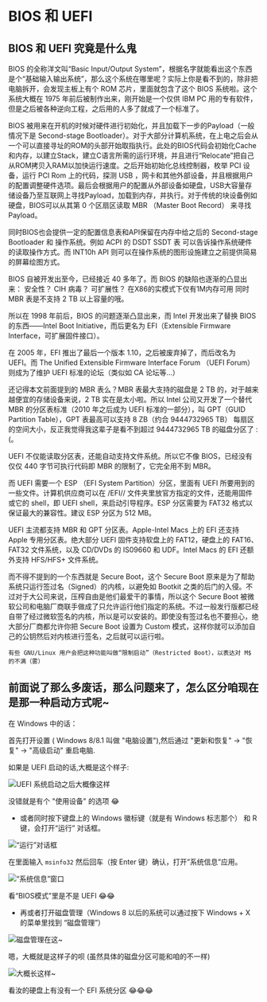 # BIOS 和 UEFI

## BIOS 和 UEFI 究竟是什么鬼

BIOS 的全称洋文叫“Basic Input/Output System”，根据名字就能看出这个东西是个“基础输入输出系统”，那么这个系统在哪里呢？实际上你是看不到的，除非把电脑拆开，会发现主板上有个 ROM 芯片，里面就包含了这个 BIOS 系统啦。这个系统大概在 1975 年前后被制作出来，刚开始是一个仅供 IBM PC 用的专有软件，但是之后被各种逆向工程，之后用的人多了就成了一个标准了。

BIOS 被用来在开机的时候对硬件进行初始化，并且加载下一步的Payload（一般情况下是 Second-stage Bootloader）。对于大部分计算机系统，在上电之后会从一个可以直接寻址的ROM的头部开始取指执行。此处的BIOS代码会初始化Cache和内存，以建立Stack，建立C语言所需的运行环境，并且进行“Relocate”把自己从ROM拷贝入RAM以加快运行速度。之后开始初始化总线控制器，枚举 PCI 设备，运行 PCI Rom 上的代码，探测 USB ，网卡和其他外部设备，并且根据用户的配置调整硬件选项。最后会根据用户的配置从外部设备如硬盘，USB大容量存储设备乃至互联网上寻找Payload，加载到内存，并执行。对于传统的块设备例如硬盘，BIOS可以从其第 0 个区扇区读取 MBR （Master Boot Record） 来寻找 Payload。

同时BIOS也会提供一定的配置信息表和API保留在内存中给之后的 Second-stage Bootloader 和 操作系统。例如 ACPI 的 DSDT SSDT 表 可以告诉操作系统硬件的读取操作方式。而 INT10h API 则可以在操作系统的图形设施建立之前提供简易的屏幕绘图方式。

BIOS 自被开发出至今，已经接近 40 多年了。而 BIOS 的缺陷也逐渐的凸显出来： 安全性？ CIH 病毒？ 可扩展性？ 在X86的实模式下仅有1M内存可用 同时 MBR 表是不支持 2 TB 以上容量的哦。

所以在 1998 年前后，BIOS 的问题逐渐凸显出来，而 Intel 开发出来了替换 BIOS 的东西——Intel Boot Initiative，而后更名为 EFI（Extensible Firmware Interface，可扩展固件接口）。

在 2005 年，EFI 推出了最后一个版本 1.10，之后被废弃掉了，而后改名为 UEFI。而 The Unified Extensible Firmware Interface Forum （UEFI Forum）则成为了维护 UEFI 标准的论坛（类似如 CA 论坛等…）

还记得本文前面提到的 MBR 表么？MBR 表最大支持的磁盘是 2 TB 的，对于越来越便宜的存储设备来说，2 TB 实在是太小啦。所以 Intel 公司又开发了一个替代 MBR 的分区表标准（2010 年之后成为 UEFI 标准的一部分），叫 GPT（GUID Partition Table），GPT 表最高可以支持 8 ZB（约合 9444732965 TB） 每扇区的空间大小，反正我觉得我这辈子是看不到超过 9444732965 TB 的磁盘分区了 :\(。

UEFI 不仅能读取分区表，还能自动支持文件系统。所以它不像 BIOS，已经没有仅仅 440 字节可执行代码即 MBR 的限制了，它完全用不到 MBR。

而 UEFI 需要一个 ESP （EFI System Partition）分区，里面有 UEFI 所要用到的一些文件。计算机供应商可以在 /EFI// 文件夹里放官方指定的文件，还能用固件或它的 shell，即 UEFI shell，来启动引导程序。ESP 分区需要为 FAT32 格式以保证最大的兼容性。建议 ESP 分区为 512 MB。

UEFI 主流都支持 MBR 和 GPT 分区表。Apple-Intel Macs 上的 EFI 还支持 Apple 专用分区表。绝大部分 UEFI 固件支持软盘上的 FAT12，硬盘上的 FAT16、FAT32 文件系统，以及 CD/DVDs 的 IS09660 和 UDF。Intel Macs 的 EFI 还额外支持 HFS/HFS+ 文件系统。

而不得不提到的一个东西就是 Secure Boot，这个 Secure Boot 原来是为了帮助系统只运行签过名（Signed）的内核，以避免如 Bootkit 之类的后门的入侵。不过对于大公司来说，压榨自由是他们最爱干的事情，所以这个 Secure Boot 被微软公司和电脑厂商联手做成了只允许运行他们指定的系统。不过一般发行版都已经自带了经过微软签名的内核，所以是可以安装的。即使没有签过名也不要担心，绝大部分厂商都允许你把 Secure Boot 设置为 Custom 模式，这样你就可以添加自己的公钥然后对内核进行签名，之后就可以运行啦。

```text
有些 GNU/Linux 用户会把这种功能叫做“限制启动”（Restricted Boot），以表达对 M$ 的不满（雾）
```

## 前面说了那么多废话，那么问题来了，怎么区分咱现在是那一种启动方式呢~

在 Windows 中的话：

首先打开设置 \( Windows 8/8.1 叫做 "电脑设置"\),然后通过 "更新和恢复" -&gt; "恢复" -&gt; "高级启动" 重启电脑.

如果是 UEFI 启动的话,大概是这个样子:

![UEFI &#x7CFB;&#x7EDF;&#x542F;&#x52A8;&#x4E4B;&#x540E;&#x5927;&#x6982;&#x50CF;&#x8FD9;&#x6837;](https://github.com/KenOokamiHoro/it_have_not_get_a_name_yet/tree/13f2a0be412010681614294aa5d8915f297e4c99/assets/getting_ready_for_install_parabola/0.png)

没错就是有个 "使用设备" 的选项 😂

* 或者同时按下键盘上的 Windows 徽标键（就是有 Windows 标志那个） 和 R 键，会打开“运行” 对话框。

![&#x201C;&#x8FD0;&#x884C;&#x201D;&#x5BF9;&#x8BDD;&#x6846;](https://github.com/KenOokamiHoro/it_have_not_get_a_name_yet/tree/13f2a0be412010681614294aa5d8915f297e4c99/assets/getting_ready_for_install_parabola/1.png)

在里面输入 `msinfo32` 然后回车（按 Enter 键）确认，打开”系统信息”应用。

![&#x201C;&#x7CFB;&#x7EDF;&#x4FE1;&#x606F;&#x201D;&#x7A97;&#x53E3;](https://github.com/KenOokamiHoro/it_have_not_get_a_name_yet/tree/13f2a0be412010681614294aa5d8915f297e4c99/assets/getting_ready_for_install_parabola/2.png)

看“BIOS模式”里是不是 UEFI 😂😂

* 再或者打开磁盘管理（Windows 8 以后的系统可以通过按下 Windows + X 的菜单里找到 “磁盘管理”）

![&#x78C1;&#x76D8;&#x7BA1;&#x7406;&#x5728;&#x8FD9;~](https://github.com/KenOokamiHoro/it_have_not_get_a_name_yet/tree/13f2a0be412010681614294aa5d8915f297e4c99/assets/getting_ready_for_install_parabola/01.png)

嗯，大概就是这样子的呗 \(虽然具体的磁盘分区可能和咱的不一样\)

![&#x5927;&#x6982;&#x957F;&#x8FD9;&#x6837;~](https://github.com/KenOokamiHoro/it_have_not_get_a_name_yet/tree/13f2a0be412010681614294aa5d8915f297e4c99/assets/getting_ready_for_install_parabola/02.png)

看汝的硬盘上有没有一个 EFI 系统分区 😂😂😂

